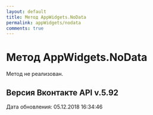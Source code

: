 ```yaml
---
layout: default
title: Метод AppWidgets.NoData
permalink: appWidgets/nodata
comments: true
---
```

# Метод AppWidgets.NoData
Метод не реализован.

## Версия Вконтакте API v.5.92
Дата обновления: 05.12.2018 16:34:46
